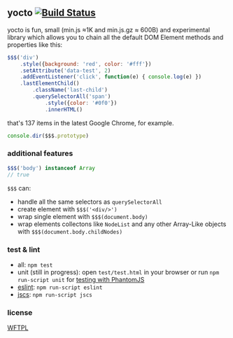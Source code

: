 ## yocto [![Build Status](https://secure.travis-ci.org/deepsweet/yocto.png)](https://travis-ci.org/deepsweet/yocto)

yocto is fun, small (min.js ≈1K and min.js.gz ≈ 600B) and experimental library which allows you to chain all the default DOM Element methods and properties like this:

```javascript
$$$('div')
    .style({background: 'red', color: '#fff'})
    .setAttribute('data-test', 2)
    .addEventListener('click', function(e) { console.log(e) })
    .lastElementChild()
        .className('last-child')
        .querySelectorAll('span')
            .style({color: '#0f0'})
            .innerHTML()
```

that's 137 items in the latest Google Chrome, for example.

```javascript
console.dir($$$.prototype)
```

### additional features

```javascript
$$$('body') instanceof Array
// true
```

`$$$` can:

* handle all the same selectors as `querySelectorAll`
* create element with `$$$('<div/>')`
* wrap single element with `$$$(document.body)`
* wrap elements collectons like `NodeList` and any other Array-Like objects with `$$$(document.body.childNodes)`

### test & lint

* all: `npm test`
* unit (still in progress): open `test/test.html` in your browser or run `npm run-script unit` for [testing with PhantomJS](https://github.com/metaskills/mocha-phantomjs)
* [eslint](https://github.com/nzakas/eslint): `npm run-script eslint`
* [jscs](https://github.com/mdevils/node-jscs): `npm run-script jscs`

### license

[WFTPL](https://github.com/deepsweet/yocto/blob/master/LICENSE)
